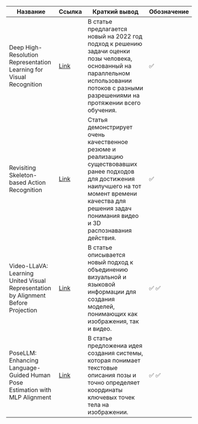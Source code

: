 | Название | Ссылка | Краткий вывод | Обозначение |
| -------- | ------ | ------------------ | ----------- |
| Deep High-Resolution Representation Learning for Visual Recognition | [Link](https://arxiv.org/pdf/1908.07919) | В статье предлагается новый на 2022 год подход к решению задачи оценки позы человека, основанный на параллельном использовании потоков с разными разрешениями на протяжении всего обучения. | ✅ |
| Revisiting Skeleton-based Action Recognition | [Link](https://arxiv.org/pdf/2104.13586) | Статья демонстрирует очень качественное резюме и реализацию существовавших ранее подходов для достижения наилучшего на тот момент времени качества для решения задач понимания видео и 3D распознавания действия.| ✅ |
| Video-LLaVA: Learning United Visual Representation by Alignment Before Projection | [Link](https://arxiv.org/pdf/2311.10122) | В статье описывается новый подход к объединению визуальной и языковой информации для создания моделей, понимающих как изображения, так и видео. | ✅ ✅ |
| PoseLLM: Enhancing Language-Guided Human Pose Estimation with MLP Alignment | [Link](https://arxiv.org/pdf/2507.09139) | В статье предложениа идея создания системы, которая понимает текстовые описания позы и точно определяет координаты ключевых точек тела на изображении. | ✅ ✅ |